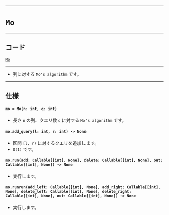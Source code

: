 _____

# `Mo`

_____

## コード

[`Mo`](https://github.com/titanium-22/Library_py/blob/main/Algorithm/Mo/Mo.py)
<!-- code=https://github.com/titanium-22/Library_py/blob/main/Algorithm/Mo/Mo.py -->

_____


- 列に対する `Mo's algorithm` です。

_____

## 仕様

#### `mo = Mo(n: int, q: int)`
- 長さ `n` の列、クエリ数 `q` に対する `Mo's algorithm` です。

#### `mo.add_query(l: int, r: int) -> None`
- 区間 `[l, r)` に対するクエリを追加します。
- `O(1)` です。

#### `mo.run(add: Callable[[int], None], delete: Callable[[int], None], out: Callable[[int], None]) -> None`
- 実行します。

#### `mo.runrun(add_left: Callable[[int], None], add_right: Callable[[int], None], delete_left: Callable[[int], None], delete_right: Callable[[int], None], out: Callable[[int], None]) -> None`
- 実行します。

